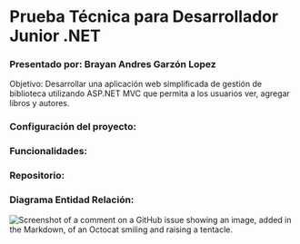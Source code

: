 # Prueba Técnica para Desarrollador Junior .NET
### Presentado por: Brayan Andres Garzón Lopez
Objetivo:
Desarrollar una aplicación web simplificada de gestión de biblioteca utilizando ASP.NET MVC que permita a los usuarios ver, agregar libros y autores.
### Configuración del proyecto:

### Funcionalidades:

### Repositorio:

### Diagrama Entidad Relación:
![Screenshot of a comment on a GitHub issue showing an image, added in the Markdown, of an Octocat smiling and raising a tentacle.](https://myoctocat.com/assets/images/base-octocat.svg)
